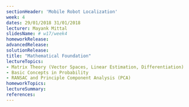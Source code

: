 ```yaml
---
sectionHeader: 'Mobile Robot Localization'
week: 4
dates: 29/01/2018 31/01/2018
lecturer: Mayank Mittal
slidesName: # w17/week4
homeworkRelease:
advancedRelease:
solutionRelease:
title: "Mathematical Foundation"
lectureTopics:
- Matrix Theory (Vector Spaces, Linear Estimation, Differentiation)
- Basic Concepts in Probability
- RANSAC and Principle Component Analysis (PCA)
homeworkTopics:
lectureSummary:
references:
---
```

